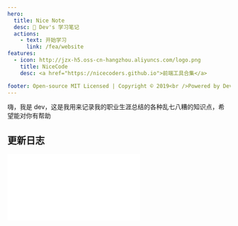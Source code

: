 ```yaml
---
hero:
  title: Nice Note
  desc: 💊 Dev's 学习笔记
  actions:
    - text: 开始学习
      link: /fea/website
features:
  - icon: http://jzx-h5.oss-cn-hangzhou.aliyuncs.com/logo.png
    title: NiceCode
    desc: <a href="https://nicecoders.github.io">前端工具合集</a>

footer: Open-source MIT Licensed | Copyright © 2019<br />Powered by Dev
---
```


嗨，我是 dev，这是我用来记录我的职业生涯总结的各种乱七八糟的知识点，希望能对你有帮助

## 更新日志

<embed src="../changelog.md"></embed>
